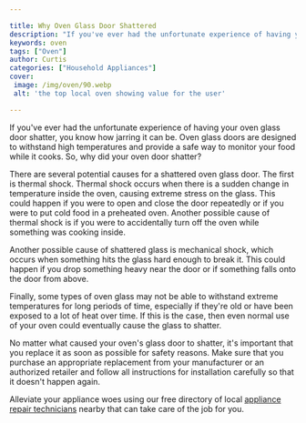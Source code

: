 ```yaml
---

title: Why Oven Glass Door Shattered
description: "If you've ever had the unfortunate experience of having your oven glass door shatter, you know how jarring it can be. Oven glass d...you wont regret reading on"
keywords: oven
tags: ["Oven"]
author: Curtis
categories: ["Household Appliances"]
cover: 
 image: /img/oven/90.webp
 alt: 'the top local oven showing value for the user'

---
```


If you've ever had the unfortunate experience of having your oven glass door shatter, you know how jarring it can be. Oven glass doors are designed to withstand high temperatures and provide a safe way to monitor your food while it cooks. So, why did your oven door shatter?

There are several potential causes for a shattered oven glass door. The first is thermal shock. Thermal shock occurs when there is a sudden change in temperature inside the oven, causing extreme stress on the glass. This could happen if you were to open and close the door repeatedly or if you were to put cold food in a preheated oven. Another possible cause of thermal shock is if you were to accidentally turn off the oven while something was cooking inside.

Another possible cause of shattered glass is mechanical shock, which occurs when something hits the glass hard enough to break it. This could happen if you drop something heavy near the door or if something falls onto the door from above.

Finally, some types of oven glass may not be able to withstand extreme temperatures for long periods of time, especially if they're old or have been exposed to a lot of heat over time. If this is the case, then even normal use of your oven could eventually cause the glass to shatter.

No matter what caused your oven's glass door to shatter, it's important that you replace it as soon as possible for safety reasons. Make sure that you purchase an appropriate replacement from your manufacturer or an authorized retailer and follow all instructions for installation carefully so that it doesn't happen again.

Alleviate your appliance woes using our free directory of local <a href="/pages/appliance-repair-technicians/">appliance repair technicians</a> nearby that can take care of the job for you.
